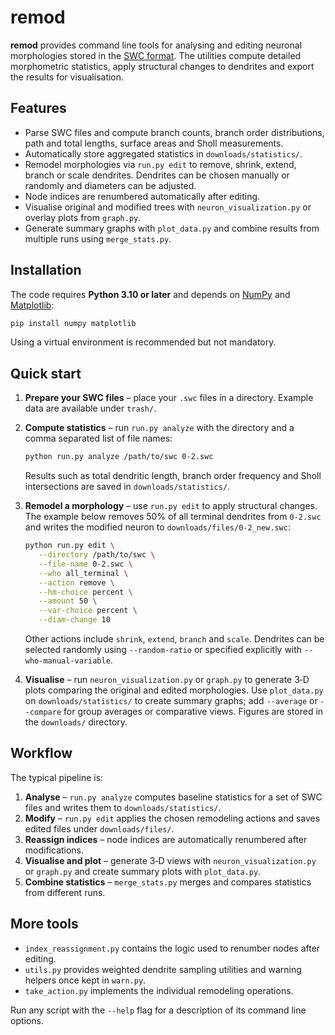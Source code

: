 # remod

**remod** provides command line tools for analysing and editing neuronal morphologies stored in the [SWC format](http://www.neuronland.org/NLMorphologyConverter/MorphologyFormats/SWC/).  The utilities compute detailed morphometric statistics, apply structural changes to dendrites and export the results for visualisation.

## Features

- Parse SWC files and compute branch counts, branch order distributions, path and total lengths, surface areas and Sholl measurements.
- Automatically store aggregated statistics in `downloads/statistics/`.
- Remodel morphologies via `run.py edit` to remove, shrink, extend, branch or scale dendrites.  Dendrites can be chosen manually or randomly and diameters can be adjusted.
- Node indices are renumbered automatically after editing.
- Visualise original and modified trees with `neuron_visualization.py` or overlay plots from `graph.py`.
- Generate summary graphs with `plot_data.py` and combine results from multiple runs using `merge_stats.py`.

## Installation

The code requires **Python 3.10 or later** and depends on [NumPy](https://numpy.org/) and [Matplotlib](https://matplotlib.org/):

```bash
pip install numpy matplotlib
```

Using a virtual environment is recommended but not mandatory.

## Quick start

1. **Prepare your SWC files** – place your `.swc` files in a directory. Example data are available under `trash/`.
2. **Compute statistics** – run `run.py analyze` with the directory and a comma separated list of file names:

   ```bash
   python run.py analyze /path/to/swc 0-2.swc
   ```

   Results such as total dendritic length, branch order frequency and Sholl intersections are saved in `downloads/statistics/`.
3. **Remodel a morphology** – use `run.py edit` to apply structural changes.  The example below removes 50% of all terminal dendrites from `0-2.swc` and writes the modified neuron to `downloads/files/0-2_new.swc`:

   ```bash
   python run.py edit \
      --directory /path/to/swc \
      --file-name 0-2.swc \
      --who all_terminal \
      --action remove \
      --hm-choice percent \
      --amount 50 \
      --var-choice percent \
      --diam-change 10
   ```

   Other actions include `shrink`, `extend`, `branch` and `scale`.  Dendrites can be selected randomly using `--random-ratio` or specified explicitly with `--who-manual-variable`.
4. **Visualise** – run `neuron_visualization.py` or `graph.py` to generate 3‑D plots comparing the original and edited morphologies. Use `plot_data.py` on `downloads/statistics/` to create summary graphs; add `--average` or `--compare` for group averages or comparative views.  Figures are stored in the `downloads/` directory.

## Workflow

The typical pipeline is:

1. **Analyse** – `run.py analyze` computes baseline statistics for a set of SWC files and writes them to `downloads/statistics/`.
2. **Modify** – `run.py edit` applies the chosen remodeling actions and saves edited files under `downloads/files/`.
3. **Reassign indices** – node indices are automatically renumbered after modifications.
4. **Visualise and plot** – generate 3‑D views with `neuron_visualization.py` or `graph.py` and create summary plots with `plot_data.py`.
5. **Combine statistics** – `merge_stats.py` merges and compares statistics from different runs.

## More tools

- `index_reassignment.py` contains the logic used to renumber nodes after editing.
- `utils.py` provides weighted dendrite sampling utilities and warning helpers once kept in `warn.py`.
- `take_action.py` implements the individual remodeling operations.

Run any script with the `--help` flag for a description of its command line options.
